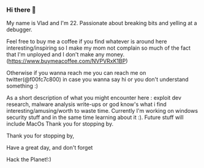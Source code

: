 ### Hi there 👋

<!--
**SpiralBL0CK/SpiralBL0CK** is a ✨ _special_ ✨ repository because its `README.md` (this file) appears on your GitHub profile.

Here are some ideas to get you started:

- 🔭 I’m currently working on ...
- 🌱 I’m currently learning ...
- 👯 I’m looking to collaborate on ...
- 🤔 I’m looking for help with ...
- 💬 Ask me about ...
- 📫 How to reach me: ...
- 😄 Pronouns: ...
- ⚡ Fun fact: ...
-->

My name is Vlad and I'm 22. Passionate about breaking bits and yelling at a debugger.

Feel free to buy me a coffee if you find whatever is around here interesting/inspiring so I make my mom not complain so much of the fact that I'm unployed and I don't make any money.(https://www.buymeacoffee.com/NVPVRxK1BP)

Otherwise if you wanna reach me you can reach me on twitter(@f00fc7c800) in case you wanna say hi or you don't understand something :)

As a short description of what you might encounter here : exploit dev research, malware analysis write-ups or god know's what i find interesting/amusing/worth to waste time. 
Currently I'm working on windows security stuff and in the same time learning about it :). Future stuff will include MacOs
Thank you for stopping by. 

Thank you for stopping by,

Have a great day, and don't forget 



Hack the Planet!:)
